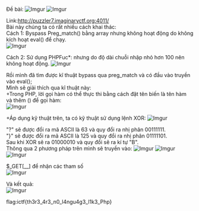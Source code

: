 Đề bài:
![Imgur](https://i.imgur.com/5JUcvfJ.png)
![Imgur](https://i.imgur.com/ToEwB3h.png)

Link:http://puzzler7.imaginaryctf.org:4011/  
Bài này chúng ta có rất nhiều cách khai thác:  
Cách 1: Byspass Preg_match() bằng array nhưng không hoạt động do không kích hoạt eval() để chạy.  
![Imgur](https://i.imgur.com/WjQBl7e.png)

Cách 2: Sử dụng PHPFuc*: nhưng do độ dài chuỗi nhập nhỏ hơn 100 nên không hoạt động.
![Imgur](https://i.imgur.com/LD5Kz1O.png)

Rồi mình đã tìm được kĩ thuật bypass qua preg_match và có đầu vào truyền vào eval();  
Mình sẽ giải thích qua kĩ thuật này:  
+Trong PHP, lời gọi hàm có thể thực thi bằng cách đặt tên biến là tên hàm và thêm () để gọi hàm:  
![Imgur](https://i.imgur.com/wkVvxTM.png)

+Áp dụng kỹ thuật trên, ta có kỹ thuật sử dụng lệnh XOR:
![Imgur](https://i.imgur.com/TlG9Ifw.png)

"?" sẽ được đổi ra mã ASCII là 63 và quy đổi ra nhị phân 00111111.  
"}" sẽ được đổi ra mã ASCII là 125 và quy đổi ra nhị phân 01111101.  
Sau khi XOR sẽ ra 01000010 và quy đổi sẽ ra kí tự "B".  
Thông qua 2 phương pháp trên mình sẽ truyền vào: 
![Imgur](https://i.imgur.com/tieSo5U.png)
![Imgur](https://i.imgur.com/KD79Cp7.png)
![Imgur](https://i.imgur.com/eP3ph4F.png)

$_GET[__] để nhận các tham số  
![Imgur](https://i.imgur.com/bvYVMpq.png)

Và kết quả:  
![Imgur](https://i.imgur.com/LM4w29K.png)

flag:ictf{th3r3_4r3_n0_l4ngu4g3_l1k3_Php}


